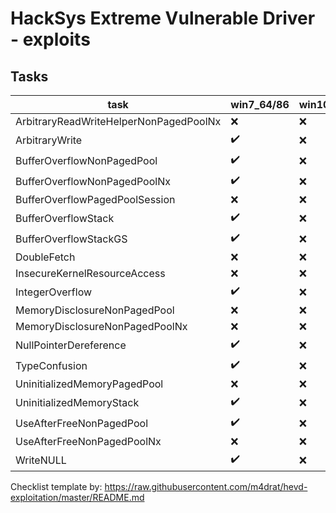 # HackSys Extreme Vulnerable Driver - exploits

## Tasks

| task                                   | win7_64/86  | win10_64 |
|----------------------------------------|-------------|----------|
| ArbitraryReadWriteHelperNonPagedPoolNx | ❌          | ❌      |
| ArbitraryWrite                         | ✔️          | ❌      |
| BufferOverflowNonPagedPool             | ✔️          | ❌      |
| BufferOverflowNonPagedPoolNx           | ✔️          | ❌      |
| BufferOverflowPagedPoolSession         | ❌          | ❌      |
| BufferOverflowStack                    | ✔️          | ❌      |
| BufferOverflowStackGS                  | ✔️          | ❌      |
| DoubleFetch                            | ❌          | ❌      |
| InsecureKernelResourceAccess           | ❌          | ❌      |
| IntegerOverflow                        | ✔️          | ❌      |
| MemoryDisclosureNonPagedPool           | ❌          | ❌      |
| MemoryDisclosureNonPagedPoolNx         | ❌          | ❌      |
| NullPointerDereference                 | ✔️          | ❌      |
| TypeConfusion                          | ✔️          | ❌      |
| UninitializedMemoryPagedPool           | ❌          | ❌      |
| UninitializedMemoryStack               | ✔️          | ❌      |
| UseAfterFreeNonPagedPool               | ✔️          | ❌      |
| UseAfterFreeNonPagedPoolNx             | ❌          | ❌      |
| WriteNULL                              | ✔️          | ❌      |


Checklist template by:
https://raw.githubusercontent.com/m4drat/hevd-exploitation/master/README.md
